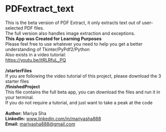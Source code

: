 # PDFextract_text
This is the beta version of PDF Extract, it only extracts text out of user-selected PDF files.
<br>
The full version also handles image extraction and exceptions.
<br>
<b>This App was Created for Learning Purposes</b>
<br>
Please feel free to use whatever you need to help you get a better understanding of Tkinter/PyPdf2/Python
<br>
Also exists in a video tutorial:
<br>
https://youtu.be/itRLRfuL_PQ
<br>
<br>
<b>/starterFiles</b>
<br>
If you are following the video tutorial of this project, please download the 3 starter files
<br>
<b>/finishedProject</b>
<br>
This file contains the full beta app, you can download the files and run it in your terminal.
<br>
If you do not require a tutorial, and just want to take a peak at the code
<br>
<br>
<b>Author:</b> Mariya Sha
<br>
<b>LinkedIn:</b> www.linkedin.com/in/mariyasha888
<br>
<b>Email:</b> mariyasha888@gmail.com
